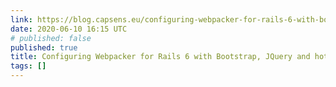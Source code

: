 ```yaml
---
link: https://blog.capsens.eu/configuring-webpacker-for-rails-6-with-bootstrap-jquery-and-hot-module-reloading-bdb3c7aa5f0
date: 2020-06-10 16:15 UTC
# published: false
published: true
title: Configuring Webpacker for Rails 6 with Bootstrap, JQuery and hot reloading
tags: []
---
```




